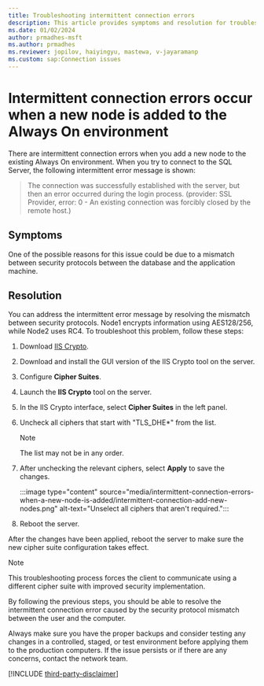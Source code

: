 ```yaml
---
title: Troubleshooting intermittent connection errors
description: This article provides symptoms and resolution for troubleshooting the intermittent connection errors.
ms.date: 01/02/2024
author: prmadhes-msft
ms.author: prmadhes
ms.reviewer: jopilov, haiyingyu, mastewa, v-jayaramanp
ms.custom: sap:Connection issues
---
```


# Intermittent connection errors occur when a new node is added to the Always On environment

There are intermittent connection errors when you add a new node to the existing Always On environment. When you try to connect to the SQL Server, the following intermittent error message is shown:

> The connection was successfully established with the server, but then an error occurred during the login process. (provider: SSL Provider, error: 0 - An existing connection was forcibly closed by the remote host.)

## Symptoms

One of the possible reasons for this issue could be due to a mismatch between security protocols between the database and the application machine.

## Resolution

You can address the intermittent error message by resolving the mismatch between security protocols. Node1 encrypts information using AES128/256, while Node2 uses RC4. To troubleshoot this problem, follow these steps:

1. Download [IIS Crypto](https://www.nartac.com/Products/IISCrypto/Download).
1. Download and install the GUI version of the IIS Crypto tool on the server.
1. Configure **Cipher Suites**.  
1. Launch the **IIS Crypto** tool on the server.
1. In the IIS Crypto interface, select **Cipher Suites** in the left panel.  
1. Uncheck all ciphers that start with "TLS_DHE*" from the list.  

    > [!NOTE]
    > The list may not be in any order.  

1. After unchecking the relevant ciphers, select **Apply** to save the changes.

    :::image type="content" source="media/intermittent-connection-errors-when-a-new-node-is-added/intermittent-connection-add-new-nodes.png" alt-text="Unselect all ciphers that aren't required.":::

1. Reboot the server.

After the changes have been applied, reboot the server to make sure the new cipher suite configuration takes effect.

> [!NOTE]
> This troubleshooting process forces the client to communicate using a different cipher suite with improved security implementation.

By following the previous steps, you should be able to resolve the intermittent connection error caused by the security protocol mismatch between the user and the computer.

Always make sure you have the proper backups and consider testing any changes in a controlled, staged, or test environment before applying them to the production computers. If the issue persists or if there are any concerns, contact the network team.

[!INCLUDE [third-party-disclaimer](../../../includes/third-party-disclaimer.md)]
